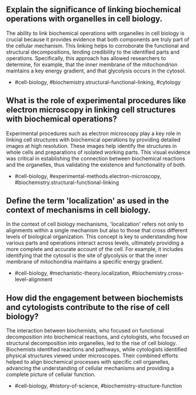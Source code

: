 ## Explain the significance of linking biochemical operations with organelles in cell biology.

The ability to link biochemical operations with organelles in cell biology is crucial because it provides evidence that both components are truly part of the cellular mechanism. This linking helps to corroborate the functional and structural decompositions, lending credibility to the identified parts and operations. Specifically, this approach has allowed researchers to determine, for example, that the inner membrane of the mitochondrion maintains a key energy gradient, and that glycolysis occurs in the cytosol.

- #cell-biology, #biochemistry.structural-functional-linking, #cytology

## What is the role of experimental procedures like electron microscopy in linking cell structures with biochemical operations?

Experimental procedures such as electron microscopy play a key role in linking cell structures with biochemical operations by providing detailed images at high resolution. These images help identify the structures in whole cells and preparations of isolated working parts. This visual evidence was critical in establishing the connection between biochemical reactions and the organelles, thus validating the existence and functionality of both.

- #cell-biology, #experimental-methods.electron-microscopy, #biochemistry.structural-functional-linking

## Define the term 'localization' as used in the context of mechanisms in cell biology.

In the context of cell biology mechanisms, 'localization' refers not only to alignments within a single mechanism but also to those that cross different levels of biological organization. This concept is key to understanding how various parts and operations interact across levels, ultimately providing a more complete and accurate account of the cell. For example, it includes identifying that the cytosol is the site of glycolysis or that the inner membrane of mitochondria maintains a specific energy gradient.

- #cell-biology, #mechanistic-theory.localization, #biochemistry.cross-level-alignment

## How did the engagement between biochemists and cytologists contribute to the rise of cell biology?

The interaction between biochemists, who focused on functional decomposition into biochemical reactions, and cytologists, who focused on structural decomposition into organelles, led to the rise of cell biology. Biochemists identified reactions and pathways, while cytologists identified physical structures viewed under microscopes. Their combined efforts helped to align biochemical processes with specific cell organelles, advancing the understanding of cellular mechanisms and providing a complete picture of cellular function.

- #cell-biology, #history-of-science, #biochemistry-structure-function